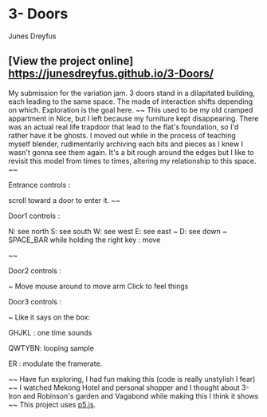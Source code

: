 # 3- Doors
Junes Dreyfus

## [View the project online] https://junesdreyfus.github.io/3-Doors/


My submission for the variation jam. 3 doors stand in a dilapitated building, each leading to the same space. The mode of interaction shifts depending on which. Exploration is the goal here.
~~
This used to be my old cramped appartment in Nice, but I left because my furniture kept disappearing. There was an actual real life trapdoor that lead to the flat's foundation, so I'd rather have it be ghosts. I moved out while in the process of teaching myself blender, rudimentarily archiving each bits and pieces as I knew I wasn't gonna see them again. It's a bit rough around the edges but I like to revisit this model from times to times, altering my relationship to this space. 
~~

Entrance controls :

scroll toward a door to enter it.
~~

Door1 controls : 

N: see north
S: see south
W: see west
E: see east
~
D: see down
~
SPACE_BAR while holding the right key : move

~~

Door2 controls :

~
Move mouse around to move arm
Click to feel things

Door3 controls :

~
Like it says on the box:

GHJKL : one time sounds

QWTYBN: looping sample

ER : modulate the framerate.

~~
Have fun exploring, I had fun making this
(code is really unstylish I fear)
~~
I watched Mekong Hotel and personal shopper and I thought about 3- Iron and Robinson's garden and Vagabond while making this I think it shows
~~
This project uses [p5.js](https://p5js.org).
